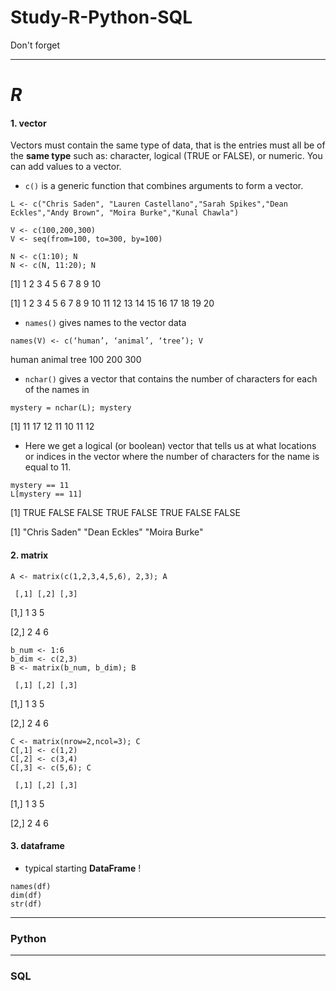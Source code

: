 # Study-R-Python-SQL
Don't forget

------------------------------------------------------------------------------------------------------------------------------------
# *R*
#### 1. vector
Vectors must contain the same type of data, that is the entries must all be of the **same type** such as: character, logical (TRUE or FALSE), or numeric. You can add values to a vector.
 - `c()` is a generic function that combines arguments to form a vector.
```
L <- c("Chris Saden", "Lauren Castellano","Sarah Spikes","Dean Eckles","Andy Brown", "Moira Burke","Kunal Chawla")

V <- c(100,200,300)
V <- seq(from=100, to=300, by=100)

N <- c(1:10); N
N <- c(N, 11:20); N
```
 [1]  1  2  3  4  5  6  7  8  9 10
 
 [1]  1  2  3  4  5  6  7  8  9 10 11 12 13 14 15 16 17 18 19 20
 
 - `names()` gives names to the vector data
```
names(V) <- c(‘human’, ‘animal’, ‘tree’); V
```
 human animal   tree 
   100    200    300 

 - `nchar()` gives a vector that contains the number of characters for each of the names in
```
mystery = nchar(L); mystery
```
 [1] 11 17 12 11 10 11 12

 - Here we get a logical (or boolean) vector that tells us at what locations or indices in the vector where the number of characters for the name is equal to 11.
```
mystery == 11
L[mystery == 11]
```
 [1]  TRUE FALSE FALSE  TRUE FALSE  TRUE FALSE FALSE
 
 [1] "Chris Saden" "Dean Eckles" "Moira Burke"

#### 2. matrix
```
A <- matrix(c(1,2,3,4,5,6), 2,3); A
```
     [,1] [,2] [,3]
     
[1,]    1    3    5

[2,]    2    4    6

```
b_num <- 1:6
b_dim <- c(2,3)
B <- matrix(b_num, b_dim); B
```
     [,1] [,2] [,3]
     
[1,]    1    3    5

[2,]    2    4    6

```
C <- matrix(nrow=2,ncol=3); C
C[,1] <- c(1,2)
C[,2] <- c(3,4)
C[,3] <- c(5,6); C
```
     [,1] [,2] [,3]
     
[1,]    1    3    5

[2,]    2    4    6














#### 3. dataframe



 - typical starting **DataFrame** !
```
names(df)
dim(df)
str(df) 
```































------------------------------------------------------------------------------------------------------------------------------------
### Python













------------------------------------------------------------------------------------------------------------------------------------
### SQL























































































